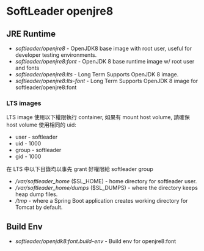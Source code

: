# SoftLeader openjre8

## JRE Runtime

- *softleader/openjre8* - OpenJDK8 base image with root user, useful for developer testing environments.
- *softleader/openjre8:font* - OpenJDK 8 base runtime image w/ root user and fonts
- *softleader/openjre8:lts* - Long Term Supports OpenJDK 8 image.
- *softleader/openjre8:lts-font* - Long Term Supports OpenJDK 8 image for softleader/openjre8:font 

### LTS images

LTS image 使用以下權限執行 container, 如果有 mount host volume, 請確保 host volume 使用相同的 uid:

- user - softleader
- uid - 1000
- group - softleader
- gid - 1000

在 LTS 中以下目錄均以事先 grant 好權限給 softleader group

- */var/softleader_home* ($SL_HOME) - home directory for softleader user.
- */var/softleader_home/dumps* ($SL_DUMPS) - where the directory keeps heap dump files.
- */tmp* - where a Spring Boot application creates working directory for Tomcat by default. 

## Build Env 

- *softleader/openjdk8:font.build-env* - Build env for openjre8:font 
